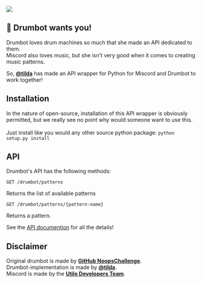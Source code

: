 ![](https://ialex11.github.io/assets/miscordAndDrumbot.png)

## 👋 Drumbot wants you!

Drumbot loves drum machines so much that she made an API dedicated to them.<br>
Miscord also loves music, but she isn't very good when it comes to creating music patterns.

So, [**@tilda**](https://github.com/tilda) has made an API wrapper for Python for Miscord and Drumbot to work together!

## Installation
In the nature of open-source, installation of this API wrapper is obviously permitted, but we really see no point why would someone want to use this.<br><br>
Just install like you would any other source python package: `python setup.py install`

## API
Drumbot's API has the following methods:

```GET /drumbot/patterns```

Returns the list of available patterns

```GET /drumbot/patterns/{pattern-name}```

Returns a pattern.

See the [API documention](https://github.com/utilefordiscord/drumbot-implementation/blob/master) for all the details!

## Disclaimer
Original drumbot is made by [**GitHub NoopsChallenge**](https://github.com/noops-challenge).<br>
Drumbot-implementation is made by [**@tilda**](https://github.com/tilda).<br>
Miscord is made by the [**Utile Developers Team**](https://github.com/orgs/utilefordiscord/teams/developers/members).
